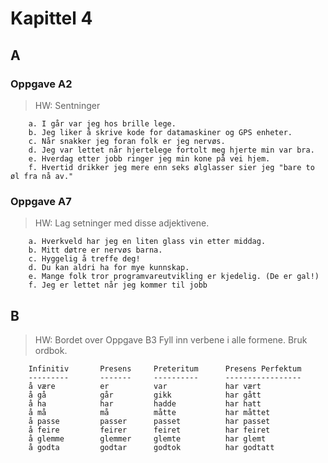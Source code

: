 # Kapittel 4


## A

### Oppgave A2

> HW: Sentninger
```
    a. I går var jeg hos brille lege.
    b. Jeg liker å skrive kode for datamaskiner og GPS enheter.
    c. Når snakker jeg foran folk er jeg nervøs.
    d. Jeg var lettet når hjertelege fortolt meg hjerte min var bra.
    e. Hverdag etter jobb ringer jeg min kone på vei hjem.
    f. Hvertid drikker jeg mere enn seks ølglasser sier jeg "bare to øl fra nå av."
```

### Oppgave A7

> HW: Lag setninger med disse adjektivene.
```
    a. Hverkveld har jeg en liten glass vin etter middag.
    b. Mitt døtre er nervøs barna.
    c. Hyggelig å treffe deg!
    d. Du kan aldri ha for mye kunnskap.
    e. Mange folk tror programvareutvikling er kjedelig. (De er gal!)
    f. Jeg er lettet når jeg kommer til jobb
```

## B

> HW: Bordet over Oppgave B3
> Fyll inn verbene i alle formene. Bruk ordbok.

```
    Infinitiv       Presens     Preteritum      Presens Perfektum
    ---------       -------     ----------      -----------------
    å være          er          var             har vært
    å gå            går         gikk            har gått
    å ha            har         hadde           har hatt
    å må            må          måtte           har måttet
    å passe         passer      passet          har passet
    å feire         feirer      feiret          har feiret
    å glemme        glemmer     glemte          har glemt
    å godta         godtar      godtok          har godtatt
```

